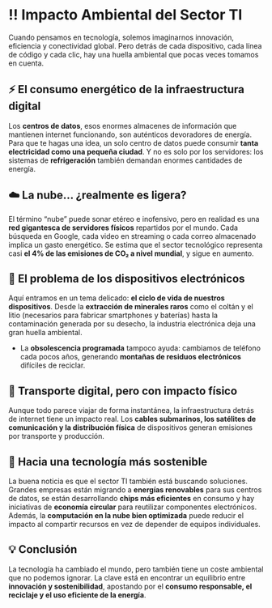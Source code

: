 # :bangbang: Impacto Ambiental del Sector TI 

Cuando pensamos en tecnología, solemos imaginarnos innovación, eficiencia y conectividad global. Pero detrás de cada dispositivo, cada línea de código y cada clic, hay una huella ambiental que pocas veces tomamos en cuenta.  

## ⚡ El consumo energético de la infraestructura digital  
Los **centros de datos**, esos enormes almacenes de información que mantienen internet funcionando, son auténticos devoradores de energía. Para que te hagas una idea, un solo centro de datos puede consumir **tanta electricidad como una pequeña ciudad**. Y no es solo por los servidores: los sistemas de **refrigeración** también demandan enormes cantidades de energía.  

## ☁️ La nube… ¿realmente es ligera?  
El término “nube” puede sonar etéreo e inofensivo, pero en realidad es una **red gigantesca de servidores físicos** repartidos por el mundo. Cada búsqueda en Google, cada video en streaming o cada correo almacenado implica un gasto energético. Se estima que el sector tecnológico representa casi **el 4% de las emisiones de CO₂ a nivel mundial**, y sigue en aumento.  

## 📱 El problema de los dispositivos electrónicos  
Aquí entramos en un tema delicado: **el ciclo de vida de nuestros dispositivos**. Desde la **extracción de minerales raros** como el coltán y el litio (necesarios para fabricar smartphones y baterías) hasta la contaminación generada por su desecho, la industria electrónica deja una gran huella ambiental.  

- La **obsolescencia programada** tampoco ayuda: cambiamos de teléfono cada pocos años, generando **montañas de residuos electrónicos** difíciles de reciclar.  

## 🚛 Transporte digital, pero con impacto físico  
Aunque todo parece viajar de forma instantánea, la infraestructura detrás de internet tiene un impacto real. Los **cables submarinos, los satélites de comunicación y la distribución física** de dispositivos generan emisiones por transporte y producción.  

## 🌱 Hacia una tecnología más sostenible  
La buena noticia es que el sector TI también está buscando soluciones. Grandes empresas están migrando a **energías renovables** para sus centros de datos, se están desarrollando **chips más eficientes** en consumo y hay iniciativas de **economía circular** para reutilizar componentes electrónicos. Además, la **computación en la nube bien optimizada** puede reducir el impacto al compartir recursos en vez de depender de equipos individuales.  

## 💡 Conclusión  
La tecnología ha cambiado el mundo, pero también tiene un coste ambiental que no podemos ignorar. La clave está en encontrar un equilibrio entre **innovación y sostenibilidad**, apostando por el **consumo responsable, el reciclaje y el uso eficiente de la energía**.  
